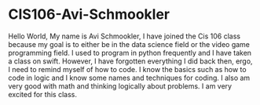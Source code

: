 # CIS106-Avi-Schmookler
Hello World, My name is Avi Schmookler, I have joined the Cis 106 class because my goal is to either be in the data science field or the video game programming field. I used to program in python frequently and I have taken a class on swift. However, I have forgotten everything I did back then, ergo, I need to remind myself of how to code. I know the basics such as how to code in logic and I know some names and techniques for coding. I also am very good with math and thinking logically about problems. I am very excited for this class.
